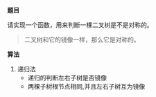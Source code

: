 **题目**  

请实现一个函数，用来判断一棵二叉树是不是对称的。

>二叉树和它的镜像一样，那么它是对称的。

**算法**

1. 递归法  
    - 递归的判断左右子树是否镜像
    - 两棵子树根节点相同,并且左右子树互为镜像